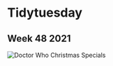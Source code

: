 # Tidytuesday
## Week 48 2021

![Doctor Who Christmas Specials](C:/Users/HP/Documents/tidytuesday/week_48/doctor_who_christmas_specials.png)

